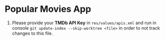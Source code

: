 # Popular Movies App
1. Please provide your **TMDb API Key** in `res/values/apis.xml` and run in console `git update-index --skip-worktree <file>` in order to not track changes to this file.

